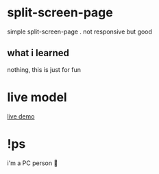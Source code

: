 # split-screen-page
simple split-screen-page . not responsive but good

## what i learned
nothing, this is just for fun

# live model
[live demo](https://issam-hub.github.io/split-screen-page/)

# !ps
i'm a PC person 💪
